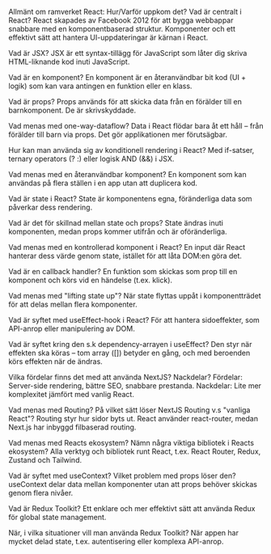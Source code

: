 Allmänt om ramverket React: Hur/Varför uppkom det? Vad är centralt i React? React skapades av Facebook 2012 för att bygga webbappar snabbare med en komponentbaserad struktur. Komponenter och ett effektivt sätt att hantera UI-uppdateringar är kärnan i React.

Vad är JSX? JSX är ett syntax-tillägg för JavaScript som låter dig skriva HTML-liknande kod inuti JavaScript.

Vad är en komponent? En komponent är en återanvändbar bit kod (UI + logik) som kan vara antingen en funktion eller en klass.

Vad är props? Props används för att skicka data från en förälder till en barnkomponent. De är skrivskyddade.

Vad menas med one-way-dataflow? Data i React flödar bara åt ett håll – från förälder till barn via props. Det gör applikationen mer förutsägbar.

Hur kan man använda sig av konditionell rendering i React? Med if-satser, ternary operators (? :) eller logisk AND (&&) i JSX.

Vad menas med en återanvändbar komponent? En komponent som kan användas på flera ställen i en app utan att duplicera kod.

Vad är state i React? State är komponentens egna, föränderliga data som påverkar dess rendering.

Vad är det för skillnad mellan state och props? State ändras inuti komponenten, medan props kommer utifrån och är oföränderliga.

Vad menas med en kontrollerad komponent i React? En input där React hanterar dess värde genom state, istället för att låta DOM:en göra det.

Vad är en callback handler? En funktion som skickas som prop till en komponent och körs vid en händelse (t.ex. klick).

Vad menas med "lifting state up"? När state flyttas uppåt i komponentträdet för att delas mellan flera komponenter.

Vad är syftet med useEffect-hook i React? För att hantera sidoeffekter, som API-anrop eller manipulering av DOM.

Vad är syftet kring den s.k dependency-arrayen i useEffect? Den styr när effekten ska köras – tom array ([]) betyder en gång, och med beroenden körs effekten när de ändras.

Vilka fördelar finns det med att använda NextJS? Nackdelar? Fördelar: Server-side rendering, bättre SEO, snabbare prestanda. Nackdelar: Lite mer komplexitet jämfört med vanlig React.

Vad menas med Routing? På vilket sätt löser NextJS Routing v.s "vanliga React"? Routing styr hur sidor byts ut. React använder react-router, medan Next.js har inbyggd filbaserad routing.

Vad menas med Reacts ekosystem? Nämn några viktiga bibliotek i Reacts ekosystem? Alla verktyg och bibliotek runt React, t.ex. React Router, Redux, Zustand och Tailwind.

Vad är syftet med useContext? Vilket problem med props löser den? useContext delar data mellan komponenter utan att props behöver skickas genom flera nivåer.

Vad är Redux Toolkit? Ett enklare och mer effektivt sätt att använda Redux för global state management.

När, i vilka situationer vill man använda Redux Toolkit? När appen har mycket delad state, t.ex. autentisering eller komplexa API-anrop.
